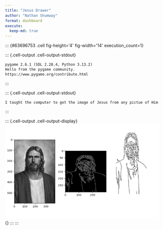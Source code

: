 ```yaml
---
title: "Jesus Drawer"
author: "Nathan Shumway"
format: dashboard
execute:
  keep-md: true
---
```



::: {#63696753 .cell fig-height='4' fig-width='14' execution_count=1}

::: {.cell-output .cell-output-stdout}
```
pygame 2.6.1 (SDL 2.28.4, Python 3.13.2)
Hello from the pygame community. https://www.pygame.org/contribute.html
```
:::

::: {.cell-output .cell-output-stdout}
```
I taught the computer to get the image of Jesus from any pictue of Him
```
:::

::: {.cell-output .cell-output-display}
![](simple_files/figure-html/cell-2-output-3.png){}
:::
:::


